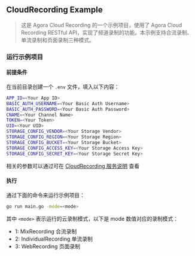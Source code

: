 ## CloudRecording Example

> 这是 Agora Cloud Recording 的一个示例项目，使用了 Agora Cloud Recording RESTful API，实现了频道录制的功能。本示例支持合流录制、单流录制和页面录制三种模式。

### 运行示例项目

#### 前提条件

在当前目录创建一个 `.env` 文件，填入以下内容：

```bash
APP_ID=<Your App ID>
BASIC_AUTH_USERNAME=<Your Basic Auth Username>
BASIC_AUTH_PASSWORD=<Your Basic Auth Password>
CNAME=<Your Channel Name>
TOKEN=<Your Token>
UID=<Your UID>
STORAGE_CONFIG_VENDOR=<Your Storage Vendor>
STORAGE_CONFIG_REGION=<Your Storage Region>
STORAGE_CONFIG_BUCKET=<Your Storage Bucket>
STORAGE_CONFIG_ACCESS_KEY=<Your Storage Access Key>
STORAGE_CONFIG_SECRET_KEY=<Your Storage Secret Key>
```
相关的参数可以通过可在 [CloudRecording 服务说明](../../services/cloudrecording/README.md) 查看

#### 执行

通过下面的命令来运行示例项目：

```bash
go run main.go -mode=<mode>
```

其中 `<mode>` 表示运行的云录制模式，以下是 mode 数值对应的录制模式：
* 1: MixRecording 合流录制
* 2: IndividualRecording 单流录制
* 3: WebRecording 页面录制
